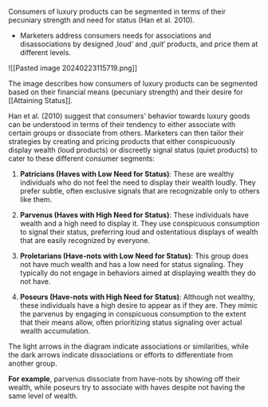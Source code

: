 Consumers of luxury products can be segmented in terms of their pecuniary strength and need for status (Han et al. 2010).  
- Marketers address consumers needs for associations and disassociations by designed ‚loud‘ and ‚quit‘ products, and price them at different levels.

![[Pasted image 20240223115719.png]]

The image describes how consumers of luxury products can be segmented based on their financial means (pecuniary strength) and their desire for [[Attaining Status]]. 

Han et al. (2010) suggest that consumers' behavior towards luxury goods can be understood in terms of their tendency to either associate with certain groups or dissociate from others. Marketers can then tailor their strategies by creating and pricing products that either conspicuously display wealth (loud products) or discreetly signal status (quiet products) to cater to these different consumer segments:

1. **Patricians (Haves with Low Need for Status)**: These are wealthy individuals who do not feel the need to display their wealth loudly. They prefer subtle, often exclusive signals that are recognizable only to others like them.
    
2. **Parvenus (Haves with High Need for Status)**: These individuals have wealth and a high need to display it. They use conspicuous consumption to signal their status, preferring loud and ostentatious displays of wealth that are easily recognized by everyone.
    
3. **Proletarians (Have-nots with Low Need for Status)**: This group does not have much wealth and has a low need for status signaling. They typically do not engage in behaviors aimed at displaying wealth they do not have.
    
4. **Poseurs (Have-nots with High Need for Status)**: Although not wealthy, these individuals have a high desire to appear as if they are. They mimic the parvenus by engaging in conspicuous consumption to the extent that their means allow, often prioritizing status signaling over actual wealth accumulation.
    

The light arrows in the diagram indicate associations or similarities, while the dark arrows indicate dissociations or efforts to differentiate from another group. 

**For example**, parvenus dissociate from have-nots by showing off their wealth, while poseurs try to associate with haves despite not having the same level of wealth.
